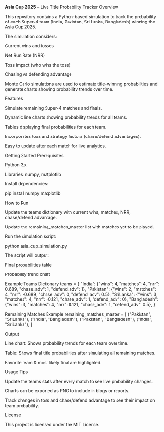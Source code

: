 **Asia Cup 2025** – Live Title Probability Tracker
Overview

This repository contains a Python-based simulation to track the probability of each Super-4 team (India, Pakistan, Sri Lanka, Bangladesh) winning the Asia Cup 2025.

The simulation considers:

Current wins and losses

Net Run Rate (NRR)

Toss impact (who wins the toss)

Chasing vs defending advantage

Monte Carlo simulations are used to estimate title-winning probabilities and generate charts showing probability trends over time.

Features

Simulate remaining Super-4 matches and finals.

Dynamic line charts showing probability trends for all teams.

Tables displaying final probabilities for each team.

Incorporates toss and strategy factors (chase/defend advantages).

Easy to update after each match for live analytics.

Getting Started
Prerequisites

Python 3.x

Libraries: numpy, matplotlib

Install dependencies:

pip install numpy matplotlib

How to Run

Update the teams dictionary with current wins, matches, NRR, chase/defend advantage.

Update the remaining_matches_master list with matches yet to be played.

Run the simulation script:

python asia_cup_simulation.py


The script will output:

Final probabilities table

Probability trend chart

Example Teams Dictionary
teams = {
    "India":      {"wins": 4, "matches": 4, "nrr": 0.689, "chase_adv": 1, "defend_adv": 1},
    "Pakistan":   {"wins": 2, "matches": 4, "nrr": -0.689, "chase_adv": 0, "defend_adv": 0.5},
    "SriLanka":   {"wins": 3, "matches": 4, "nrr": -0.121, "chase_adv": 1, "defend_adv": 0},
    "Bangladesh": {"wins": 3, "matches": 4, "nrr": 0.121, "chase_adv": 1, "defend_adv": 0.5},
}

Remaining Matches Example
remaining_matches_master = [
    ("Pakistan", "SriLanka"),
    ("India", "Bangladesh"),
    ("Pakistan", "Bangladesh"),
    ("India", "SriLanka"),
]

Output

Line chart: Shows probability trends for each team over time.

Table: Shows final title probabilities after simulating all remaining matches.

Favorite team & most likely final are highlighted.

Usage Tips

Update the teams stats after every match to see live probability changes.

Charts can be exported as PNG to include in blogs or reports.

Track changes in toss and chase/defend advantage to see their impact on team probability.

License

This project is licensed under the MIT License.
